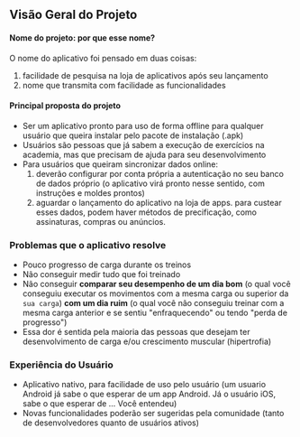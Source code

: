 
## Visão Geral do Projeto
#### Nome do projeto: por que esse nome?
O nome do aplicativo foi pensado em duas coisas:
1. facilidade de pesquisa na loja de aplicativos após seu lançamento
2. nome que transmita com facilidade as funcionalidades

#### Principal proposta do projeto
- Ser um aplicativo pronto para uso de forma offline para qualquer usuário que queira instalar pelo pacote de instalação (.apk)
- Usuários são pessoas que já sabem a execução de exercícios na academia, mas que precisam de ajuda para seu desenvolvimento
- Para usuários que queiram sincronizar dados online: 
	1. deverão configurar por conta própria a autenticação no seu banco de dados próprio (o aplicativo virá pronto nesse sentido, com instruções e moldes prontos)
	2. aguardar o lançamento do aplicativo na loja de apps. para custear esses dados, podem haver métodos de precificação, como assinaturas, compras ou anúncios.
### Problemas que o aplicativo resolve
- Pouco progresso de carga durante os treinos
- Não conseguir medir tudo que foi treinado
- Não conseguir **comparar seu desempenho de um dia bom** (o qual você conseguiu executar os movimentos com a mesma carga ou superior da `sua carga`) **com um dia ruim** (o qual você não conseguiu treinar com a mesma carga anterior e se sentiu "enfraquecendo" ou tendo "perda de progresso")
- Essa dor é sentida pela maioria das pessoas que desejam ter desenvolvimento de carga e/ou crescimento muscular (hipertrofia)

### Experiência do Usuário
- Aplicativo nativo, para facilidade de uso pelo usuário (um usuario Android já sabe o que esperar de um app Android. Já o usuário iOS, sabe o que esperar de ... Você entendeu)
- Novas funcionalidades poderão ser sugeridas pela comunidade (tanto de desenvolvedores quanto de usuários ativos)